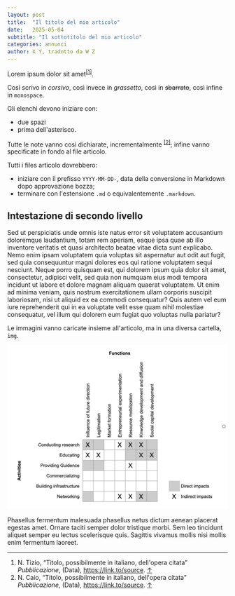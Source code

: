 ```yaml
---
layout: post
title:  "Il titolo del mio articolo"
date:   2025-05-04
subtitle: "Il sottotitolo del mio articolo"
categories: annunci
author: X Y, tradotto da W Z
---
```

Lorem ipsum dolor sit amet<sup>[\[1\]](#footnote-1)</sup>.

Così scrivo in _corsivo_, così invece in *grassetto*, così in ~~sbarrato~~, così infine in `monospace`.

Gli elenchi devono iniziare con:
  * due spazi
  * prima dell'asterisco.

Tutte le note vanno così dichiarate, incrementalmente <sup>[\[2\]](#footnote-2)</sup>; infine vanno specificate in fondo al file articolo.

Tutti i files articolo dovrebbero:
  * iniziare con il prefisso `YYYY-MM-DD-`, data della conversione in Markdown dopo approvazione bozza;
  * terminare con l'estensione `.md` o equivalentemente `.markdown`.

## Intestazione di secondo livello

Sed ut perspiciatis unde omnis iste natus error sit voluptatem accusantium doloremque laudantium, totam rem aperiam, eaque ipsa quae ab illo inventore veritatis et quasi architecto beatae vitae dicta sunt explicabo. Nemo enim ipsam voluptatem quia voluptas sit aspernatur aut odit aut fugit, sed quia consequuntur magni dolores eos qui ratione voluptatem sequi nesciunt. Neque porro quisquam est, qui dolorem ipsum quia dolor sit amet, consectetur, adipisci velit, sed quia non numquam eius modi tempora incidunt ut labore et dolore magnam aliquam quaerat voluptatem. Ut enim ad minima veniam, quis nostrum exercitationem ullam corporis suscipit laboriosam, nisi ut aliquid ex ea commodi consequatur? Quis autem vel eum iure reprehenderit qui in ea voluptate velit esse quam nihil molestiae consequatur, vel illum qui dolorem eum fugiat quo voluptas nulla pariatur?

Le immagini vanno caricate insieme all'articolo, ma in una diversa cartella, `img`.

<img src="/img/framework.png" alt="drawing" style="max-width:100%"/>

Phasellus fermentum malesuada phasellus netus dictum aenean placerat egestas amet. Ornare taciti semper dolor tristique morbi. Sem leo tincidunt aliquet semper eu lectus scelerisque quis. Sagittis vivamus mollis nisi mollis enim fermentum laoreet.

____

1. N. Tizio, “Titolo, possibilmente in italiano, dell'opera citata” _Pubblicazione_, (Data), <https://link.to/source>. [↑](#footnote-ref-1)
2. N. Caio, “Titolo, possibilmente in italiano, dell'opera citata” _Pubblicazione_, (Data), <https://link.to/source>. [↑](#footnote-ref-2)
